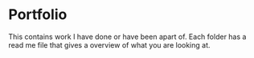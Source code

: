 # Portfolio
This contains work I have done or have been apart of. Each folder has a read me file that gives a overview of what you are looking at.
